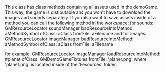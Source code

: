 This class has class methods containing all assets used in the demoGame. This way, the game is distibutable and you won't have to download the images and sounds separately. If you also want to save assets inside of a method you can call the following method in the workspace:
for sounds:
GMResourceLocator soundManager loadResourceIntoMethod: aMethodSymbol ofClass: aClass fromFile: aFilename
and for images:
GMResourceLocator imageManager loadResourceIntoMethod: aMethodSymbol ofClass: aClass fromFile: aFilename

for example:
GMResourceLocator imageManager loadResourceIntoMethod: #planet ofClass: GMDemoGameFixtures  fromFile: 'planer.png'
where 'planet.png' is located inside of the 'Resources' folder.
